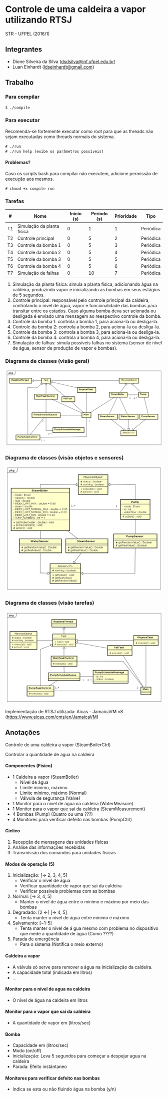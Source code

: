 # Controle de uma caldeira a vapor utilizando RTSJ

STR - UFPEL (2016/1)

## Integrantes

* Dione Silveira da Silva (<dsdsilva@inf.ufpel.edu.br>)
* Luan Einhardt (<ldseinhardt@gmail.com>)

## Trabalho

### Para compilar

```
$ ./compile
```

### Para executar

Recomenda-se fortemente executar como root para que as threads não sejam executadas como threads normais do sistema.

```
# ./run
# ./run help (exibe os parâmetros possíveis)
```

#### Problemas?

Caso os scripts bash para compilar não executem, adicione permissão de execução aos mesmos.

```
# chmod +x compile run
```

### Tarefas

| #  | Nome                       | Inicio (s) | Período (s) | Prioridade | Tipo      |
| ---|----------------------------|------------|-------------|------------|-----------|
| T1 | Simulação da planta física | 0          |  1          | 1          | Periódica |
| T2 | Controle principal         | 0          |  5          | 2          | Periódica |
| T3 | Controle da bomba 1        | 0          |  5          | 3          | Periódica |
| T4 | Controle da bomba 2        | 0          |  5          | 4          | Periódica |
| T5 | Controle da bomba 3        | 0          |  5          | 5          | Periódica |
| T6 | Controle da bomba 4        | 0          |  5          | 6          | Periódica |
| T7 | Simulação de falhas        | 0          | 10          | 7          | Periódica |

1. Simulação da planta física: simula a planta física, adicionando água na caldeira, produzindo vapor e inicializando as bombas em seus estágios de 5 segundos.
2. Controle principal: responsável pelo controle principal da caldeira, controlando o nível de água, vapor e funcionalidade das bombas para transitar entre os estados. Caso alguma bomba deva ser acionada ou desligada é enviado uma mensagem ao reespectivo controle da bomba.
3. Controle da bomba 1: controla a bomba 1, para aciona-la ou desliga-la.
4. Controle da bomba 2: controla a bomba 2, para aciona-la ou desliga-la.
5. Controle da bomba 3: controla a bomba 3, para aciona-la ou desliga-la.
6. Controle da bomba 4: controla a bomba 4, para aciona-la ou desliga-la.
7. Simulação de falhas: simula possíveis falhas no sistema (sensor de nível de água, sensor de produção de vapor e bombas).

### Diagrama de classes (visão geral)
![](diagramas/geral.png)

### Diagrama de classes (visão objetos e sensores)
![](diagramas/objetos_e_sensores.png)

### Diagrama de classes (visão tarefas)
![](diagramas/tarefas.png)

Implementação de RTSJ utilizada: Aicas - JamaicaVM v8 (https://www.aicas.com/cms/en/JamaicaVM)

## Anotações

Controle de uma caldeira a vapor (SteamBoilerCtrl)

Controlar a quantidade de agua na caldeira

#### Componentes (Físico)

* 1 Caldeira a vapor (SteamBoiler)
	* Nível de água
	* Limite mínimo, máximo
	* Limite mínimo, máximo (Normal)
	* Válvula de segurança (Valve)
* 1 Monitor para o nível de água na caldeira (WaterMeasure)
* 1 Monitor para o vapor que sai da caldeira (SteamMeasurement)
* 4 Bombas (Pump) (Quatro ou uma ???)
* 4 Monitores para verificar defeito nas bombas (PumpCtrl)

#### Ciclico

1. Recepção de mensagens das unidades físicas
2. Análise das informações recebidas
3. Transmissão dos comandos para unidades físicas

#### Modos de operação (5)

1. Inicialização: [-> 2, 3, 4, 5]
	* Verificar o nível de água
	* Verificar quantidade de vapor que sai da caldeira
	* Verificar possiveis problemas com as bombas
2. Normal: [-> 3, 4, 5]
	* Manter o nível de água entre o mínimo e máximo por meio das bombas
3. Degradado: [2 <-] [-> 4, 5]
	* Tenta manter o nível de água entre mínimo e máximo
4. Salvamento: [~1-5]
	* Tenta manter o nível de á gua mesmo com problema no dispositivo que mede a quantidade de água (Como ????)
5. Parada de emergência
	* Para o sistema (Notifica o meio externo)

#### Caldeira a vapor

* A válvula só serve para remover a água na inicialização da caldeira.
* A capacidade total (indicada em litros)
* ...

#### Monitor para o nível de agua na caldeira

* O nível de água na caldeira em litros

#### Monitor para o vapor que sai da caldeira

* A quantidade de vapor em (litros/sec)

#### Bomba

* Capacidade em (litros/sec)
* Modo (on/off)
* Inicialização: Leva 5 segundos para começar a despejar agua na caldeira
* Parada: Efeito instântaneo

#### Monitores para verificar defeito nas bombas

* Indica se esta ou não fluindo água na bomba (y/n)
